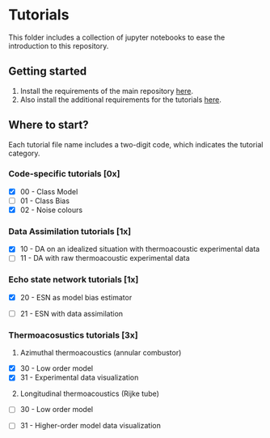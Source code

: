 # Tutorials 
This folder includes a collection of jupyter notebooks to ease the introduction to this repository.



## Getting started
1. Install the requirements of the main repository [here](https://github.com/andreanovoa/real-time-bias-aware-DA/blob/main/requirements.txt).
2. Also install the additional requirements for the tutorials [here](https://github.com/andreanovoa/real-time-bias-aware-DA/blob/main/tutorials/requirements.txt).

## Where to start?
Each tutorial file name includes a two-digit code, which indicates the tutorial category. 

### Code-specific tutorials [0x]
- [x] 00 - Class Model
- [ ] 01 -  Class Bias
- [x] 02 -  Noise colours
 
### Data Assimilation tutorials [1x]
- [x] 10 - DA on an idealized situation with thermoacoustic experimental data
- [ ] 11 - DA with raw thermoacoustic experimental data
 
### Echo state network tutorials [1x]
- [x] 20 - ESN as model bias estimator
- [ ] 21 - ESN with data assimilation

 
### Thermoacosustics tutorials [3x]

1) Azimuthal thermoacoustics (annular combustor)
  - [x] 30 - Low order model 
  - [x] 31 - Experimental data visualization
2) Longitudinal thermoacoustics (Rijke tube)
  - [ ] 30 - Low order model 
  - [ ] 31 - Higher-order model data visualization



